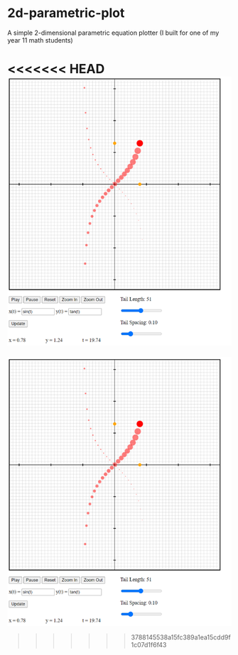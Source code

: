 # 2d-parametric-plot

A simple 2-dimensional parametric equation plotter (I built for one of my year 11 math students)

<<<<<<< HEAD
![alt screenshot](screenshot.png "Logo Title Text 1")
=======
![alt screenshot](screenshot.png "Screenshot")
>>>>>>> 3788145538a15fc389a1ea15cdd9f1c07d1f6f43
